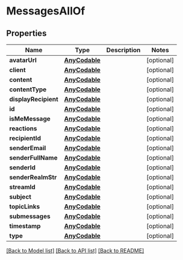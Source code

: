 # MessagesAllOf

## Properties
Name | Type | Description | Notes
------------ | ------------- | ------------- | -------------
**avatarUrl** | [**AnyCodable**](.md) |  | [optional] 
**client** | [**AnyCodable**](.md) |  | [optional] 
**content** | [**AnyCodable**](.md) |  | [optional] 
**contentType** | [**AnyCodable**](.md) |  | [optional] 
**displayRecipient** | [**AnyCodable**](.md) |  | [optional] 
**id** | [**AnyCodable**](.md) |  | [optional] 
**isMeMessage** | [**AnyCodable**](.md) |  | [optional] 
**reactions** | [**AnyCodable**](.md) |  | [optional] 
**recipientId** | [**AnyCodable**](.md) |  | [optional] 
**senderEmail** | [**AnyCodable**](.md) |  | [optional] 
**senderFullName** | [**AnyCodable**](.md) |  | [optional] 
**senderId** | [**AnyCodable**](.md) |  | [optional] 
**senderRealmStr** | [**AnyCodable**](.md) |  | [optional] 
**streamId** | [**AnyCodable**](.md) |  | [optional] 
**subject** | [**AnyCodable**](.md) |  | [optional] 
**topicLinks** | [**AnyCodable**](.md) |  | [optional] 
**submessages** | [**AnyCodable**](.md) |  | [optional] 
**timestamp** | [**AnyCodable**](.md) |  | [optional] 
**type** | [**AnyCodable**](.md) |  | [optional] 

[[Back to Model list]](../README.md#documentation-for-models) [[Back to API list]](../README.md#documentation-for-api-endpoints) [[Back to README]](../README.md)


